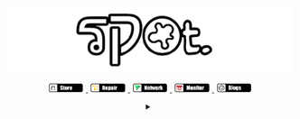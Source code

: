 ## <a href="http://spot.tracert.id"><img alt="cover-github" src="https://github.com/bukanspot/bukanspot/blob/main/spot.png"></a>
<p align="center">
  <a href="http://tracert.id/comingsoon">
    <img src="https://github.com/bukanspot/bukanspot/blob/main/blob/store.png" width="12%" hspace="1%">
  </a>
  <a href="http://tracert.id/repair">
    <img src="https://github.com/bukanspot/bukanspot/blob/main/repair.png" width="12%" hspace="1%">
  </a>
  <a href="http://network.tracert.id">
    <img src="https://github.com/bukanspot/bukanspot/blob/main/network.png" width="12%" hspace="1%">
  </a>
  <a href="http://tracert.id/monitor">
    <img src="https://github.com/bukanspot/bukanspot/blob/main/monitor.png" width="12%" hspace="1%">
  </a>
  <a href="http://blog.spot.tracert.id">
    <img src="https://github.com/bukanspot/bukanspot/blob/main/blogs.png" width="12%" hspace="1%">
  </a>
</p>
<details>
  <summary align="center"></summary>
  <div align="center">
    <p>
      <img align="left" src="https://github-readme-stats.vercel.app/api/top-langs?username=bukanspot&locale=en&layout=compact&theme=dracula" height="170" />
    </p>
    <p>
      <img align="left" src="https://github-readme-stats.vercel.app/api?username=bukanspot&show_icons=true&theme=dracula&locale=en" height="170" />
    </p>
  </div>
</details>
